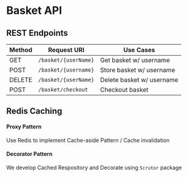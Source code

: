 # Basket API

## REST Endpoints

| **Method** | **Request URI**      | **Use Cases**             |
| ---------- | -------------------- | ------------------------- |
| GET        | `/basket/{userName}` | Get basket w/ username    |
| POST       | `/basket/{username}` | Store basket w/ username  |
| DELETE     | `/basket/{userName}` | Delete basket w/ username |
| POST       | `/basket/checkout`   | Checkout basket           |

## Redis Caching

#### Proxy Pattern

Use Redis to implement Cache-aside Pattern / Cache invalidation

#### Decorator Pattern

We develop Cached Respository and Decorate using `Scrutor` package
